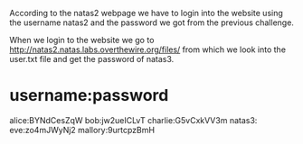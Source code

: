 According to the natas2 webpage we have to login into the website using the username natas2 and the password we got from the previous challenge.


When we login to the website we go to http://natas2.natas.labs.overthewire.org/files/
from which we look into the user.txt file and get the password of natas3.

# username:password
alice:BYNdCesZqW
bob:jw2ueICLvT
charlie:G5vCxkVV3m
natas3:<password>
eve:zo4mJWyNj2
mallory:9urtcpzBmH

